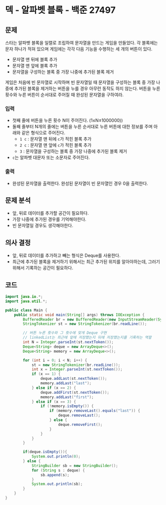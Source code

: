 # 덱 - 알파벳 블록 - 백준 27497
## 문제
스타는 알파벳 블록을 일렬로 조립하여 문자열을 만드는 게임을 만들었다. 각 블록에는 문자 하나가 적혀 있으며 게임에는 각각 다음 기능을 수행하는 세 개의 버튼이 있다.

- 문자열 맨 뒤에 블록 추가
- 문자열 맨 앞에 블록 추가
- 문자열을 구성하는 블록 중 가장 나중에 추가된 블록 제거

게임은 처음에 빈 문자열로 시작하며 빈 문자열일 때 문자열을 구성하는 블록 중 가장 나중에 추가된 블록을 제거하는 버튼을 누를 경우 아무런 동작도 하지 않는다. 버튼을 누른 횟수와 누른 버튼이 순서대로 주어질 때 완성된 문자열을 구하여라.

### 입력
- 첫째 줄에 버튼을 누른 횟수 N이 주어진다. (1≤N≤1000000)) 
- 둘째 줄부터 N개의 줄에는 버튼을 누른 순서대로 누른 버튼에 대한 정보를 주며 아래와 같은 형식으로 주어진다.
	- `1 c` : 문자열 맨 뒤에 `c`가 적힌 블록 추가
	- `2 c` : 문자열 맨 앞에 `c`가 적힌 블록 추가
	- `3` : 문자열을 구성하는 블록 중 가장 나중에 추가된 블록 제거
- `c`는 알파벳 대문자 또는 소문자로 주어진다.
### 출력
- 완성된 문자열을 출력한다. 완성된 문자열이 빈 문자열인 경우 0을 출력한다.

## 문제 분석
- 앞, 뒤로 데이터를 추가할 공간이 필요하다.
- 가장 나중에 추가된 경우를 기억해야한다.
- 빈 문자열일 경우도 생각해야한다.

## 의사 결정
- 앞, 뒤로 데이터를 추가하고 빼는 형식은 Deque를 사용한다.
- 최근에 추가된 블록을 제거하기 위해서는 최근 추가된 위치를 알아야하는데, 그러기 위해서 기록하는 공간이 필요하다.


## 코드
```java
import java.io.*;
import java.util.*;

public class Main {
    public static void main(String[] args) throws IOException {
        BufferedReader br = new BufferedReader(new InputStreamReader(System.in));
        StringTokenizer st = new StringTokenizer(br.readLine());

        // 버튼 누른 횟수와 그 횟수에 맞게 Deque 구현
        // linkedList는 최근에 앞에 저장했는지 뒤에 저장했는지를 기록하는 역할
        int N = Integer.parseInt(st.nextToken());
        Deque<String> deque = new ArrayDeque<>();
        Deque<String> memory = new ArrayDeque<>();

        for (int i = 0; i < N; i++) {
            st = new StringTokenizer(br.readLine());
            int x = Integer.parseInt(st.nextToken());
            if (x == 1) {
                deque.addLast(st.nextToken());
                memory.addLast("last");
            } else if (x == 2) {
                deque.addFirst(st.nextToken());
                memory.addLast("first");
            } else if (x == 3) {
                if (!memory.isEmpty()) {
                    if (memory.removeLast().equals("last")) {
                        deque.removeLast();
                    } else {
                        deque.removeFirst();
                    }
                }
            }
        }

        if(deque.isEmpty()){
            System.out.println(0);
        } else {
            StringBuilder sb = new StringBuilder();
            for (String s : deque) {
                sb.append(s);
            }
            System.out.println(sb);
        }
    }
}
```